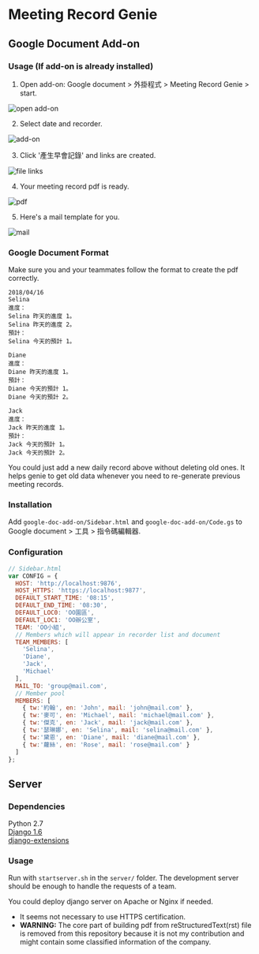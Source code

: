 # Meeting Record Genie

## Google Document Add-on

### Usage (If add-on is already installed)

1. Open add-on: Google document > 外掛程式 > Meeting Record Genie > start.

![open add-on](https://i.imgur.com/nXjOYbf.jpg)

2. Select date and recorder.

![add-on](https://i.imgur.com/RSaVZsp.jpg)

3. Click '產生早會記錄' and links are created.

![file links](https://i.imgur.com/0WOc9Xn.jpg)

4. Your meeting record pdf is ready.

![pdf](https://i.imgur.com/qG0dQyg.jpg)

5. Here's a mail template for you.

![mail](https://i.imgur.com/Z5sNSdl.jpg)

### Google Document Format
Make sure you and your teammates follow the format to create the pdf correctly.

```
2018/04/16
Selina
進度：
Selina 昨天的進度 1。
Selina 昨天的進度 2。
預計：
Selina 今天的預計 1。

Diane
進度：
Diane 昨天的進度 1。
預計：
Diane 今天的預計 1。
Diane 今天的預計 2。

Jack
進度：
Jack 昨天的進度 1。
預計：
Jack 今天的預計 1。
Jack 今天的預計 2。
```

You could just add a new daily record above without deleting old ones. It helps genie to get old data whenever you need to re-generate previous meeting records.

### Installation
Add `google-doc-add-on/Sidebar.html` and `google-doc-add-on/Code.gs` to Google document > 工具 > 指令碼編輯器.

### Configuration
```javascript
// Sidebar.html
var CONFIG = {
  HOST: 'http://localhost:9876',
  HOST_HTTPS: 'https://localhost:9877',
  DEFAULT_START_TIME: '08:15',
  DEFAULT_END_TIME: '08:30',
  DEFAULT_LOC0: 'OO園區',
  DEFAULT_LOC1: 'OO辦公室',
  TEAM: 'OO小組',
  // Members which will appear in recorder list and document
  TEAM_MEMBERS: [
    'Selina',
    'Diane',
    'Jack',
    'Michael'
  ],
  MAIL_TO: 'group@mail.com',
  // Member pool
  MEMBERS: [
    { tw:'約翰', en: 'John', mail: 'john@mail.com' },
    { tw:'麥可', en: 'Michael', mail: 'michael@mail.com' },
    { tw:'傑克', en: 'Jack', mail: 'jack@mail.com' },
    { tw:'瑟琳娜', en: 'Selina', mail: 'selina@mail.com' },
    { tw:'黛恩', en: 'Diane', mail: 'diane@mail.com' },
    { tw:'蘿絲', en: 'Rose', mail: 'rose@mail.com' }
  ]
};
```


## Server

### Dependencies
Python 2.7\
[Django 1.6](https://www.djangoproject.com/)\
[django-extensions](https://github.com/django-extensions/django-extensions)

### Usage
Run with `startserver.sh` in the `server/` folder. The development server should be enough to handle the requests of a team.

You could deploy django server on Apache or Nginx if needed.

- It seems not necessary to use HTTPS certification.
- **WARNING:** The core part of building pdf from reStructuredText(rst) file is removed from this repository because it is not my contribution and might contain some classified information of the company.

